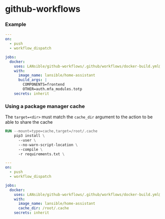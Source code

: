 # github-workflows

### Example

```yaml
---
on:
  - push
  - workflow_dispatch

jobs:
  docker:
    uses: LANsible/github-workflows/.github/workflows/docker-build.yml@main
    with:
      image_name: lansible/home-assistant
      build_args: |
        COMPONENTS=frontend
        OTHER=auth.mfa_modules.totp
    secrets: inherit
```

### Using a package manager cache

The `target=<dir>` must match the `cache_dir` argument to the action to be able to share the cache
```Dockerfile
RUN --mount=type=cache,target=/root/.cache
    pip3 install \
      --user \
      --no-warn-script-location \
      --compile \
      -r requirements.txt \
```

```yaml
---
on:
  - push
  - workflow_dispatch

jobs:
  docker:
    uses: LANsible/github-workflows/.github/workflows/docker-build.yml@main
    with:
      image_name: lansible/home-assistant
      cache_dir: /root/.cache
    secrets: inherit
```
